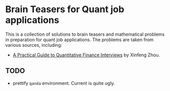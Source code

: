 # Brain Teasers for Quant job applications

This is a collection of solutions to brain teasers and mathematical problems in preparation for quant job applications.
The problems are taken from various sources, including:
*   [A Practical Guide to Quantitative Finance Interviews](https://academyflex.com/wp-content/uploads/2024/03/a-practical-guide-to-quantitative-finance-interviews.pdf) by Xinfeng Zhou.

## TODO

* prettify `qanda` environment. Current is quite ugly.

